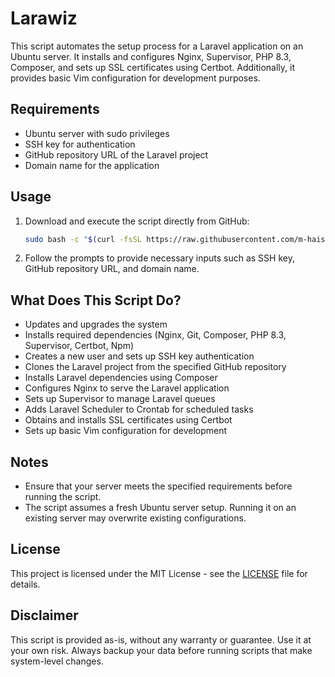 # Larawiz

This script automates the setup process for a Laravel application on an Ubuntu server. It installs and configures Nginx, Supervisor, PHP 8.3, Composer, and sets up SSL certificates using Certbot. Additionally, it provides basic Vim configuration for development purposes.

## Requirements

- Ubuntu server with sudo privileges
- SSH key for authentication
- GitHub repository URL of the Laravel project
- Domain name for the application

## Usage

1. Download and execute the script directly from GitHub:

   ```bash
   sudo bash -c "$(curl -fsSL https://raw.githubusercontent.com/m-haisham/larawiz/v0.1.1/setup.sh)"
   ```

2. Follow the prompts to provide necessary inputs such as SSH key, GitHub repository URL, and domain name.

## What Does This Script Do?

- Updates and upgrades the system
- Installs required dependencies (Nginx, Git, Composer, PHP 8.3, Supervisor, Certbot, Npm)
- Creates a new user and sets up SSH key authentication
- Clones the Laravel project from the specified GitHub repository
- Installs Laravel dependencies using Composer
- Configures Nginx to serve the Laravel application
- Sets up Supervisor to manage Laravel queues
- Adds Laravel Scheduler to Crontab for scheduled tasks
- Obtains and installs SSL certificates using Certbot
- Sets up basic Vim configuration for development

## Notes

- Ensure that your server meets the specified requirements before running the script.
- The script assumes a fresh Ubuntu server setup. Running it on an existing server may overwrite existing configurations.

## License

This project is licensed under the MIT License - see the [LICENSE](LICENSE) file for details.

## Disclaimer

This script is provided as-is, without any warranty or guarantee. Use it at your own risk. Always backup your data before running scripts that make system-level changes.
